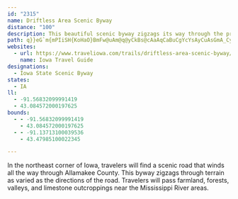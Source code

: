 ```yaml
---
id: "2315"
name: Driftless Area Scenic Byway
distance: "100"
description: This beautiful scenic byway zigzags its way through the preglacial landscape in extreme northeastern Iowa.
path: q}}eG`m{mPIiSH{KoHaO}BmFw@uAm@q@yCkBs@cAaAqCaBuCgYcYsAyCuAsGmA_CyA{AuAq@mDYyzAaAmC]sCmBwAkCe@aCYuCNkFrEwPfBuNIgH_AmDyCsFiCmG_IcYuAiC}AqBmFuDcCwDwHiRU_@s@{CUmB?yCDgATkAvA_F~AgEvAaDjAsBzJ{M~AyCnNmj@d@mD?mA[mEwD}YeAsCw@eAu@u@yAq@s@QuQ_@cAQoCaB}@oAq@}Aw@yC}C{RU}BOyCCaDj@}e@L{BbDsQRuB^_ITu@_@y@k@wBgAuHiFiTc@yAe@gAsByCmFmFgGyHyAgAwAe@yF{@qI_AiAFsA^sC~AcA^eARiA@gBMcIaB}De@sAg@sA}AwHkLgBcDeAaCmEuLy@wAeAiA_YoVwMqRmBqB_BgAcEgBsCe@kG_@\uYIkVCsAKeAyAyEGmAfDwU`FaRd@{BJcAGoEDkBDm@XaAb@}@xCoEzL}PrC_CdBs@jV_HnMgEpBkAf@k@z@}Ab@iA|@aDb@_CjBiU|@gJfI{b@^eAr@kAjGuHlJuNd@eANaANsB?mBUeBkAyBcCiFuD_UWcEPaDv@kDvByDjEsF~G{K|Ao@dLK|DF|Ay@^y@TkANcEuAi@cAm@oOgMuGgFWIwCwCaAyAmAmCm@uBWkCScVi@kCs@sBcB{BcBaAiA[l@{AhAaArEcCn@a@rAwAfB{EVmADmEGs@YmA}FgO{FiPeAyCi@aCOgBIaIUeEm@sCsAmCoEuG_LgO}GmI}CaFoCmHs@y@gEmAnLc`@zMyd@rAsF~@oC`HeHlC{B~A_AxAyAz@yAfC{F|A_H`@mAhBaAbDkA|DeDhAmAVyA?gAi@gDcAeDUqAIoA@gBl@mFb@}HY}GbEqGxBaBpAaBVwAHgBeBf@}IgDgAMqIwCiCP_A^sN`MqIlJ_Ad@gG?_Cn@sBVwBEsBg@mP{GgCoAqEoFuBkB{Ao@_CYeMBcJ\wSzDoCGgDa@cEw@gDmA{IsFoEsDy@_BcU{r@oDmKk@m@lAmElA}FdCyM`CaLn@_CbAyBzAcClEsDYw@qBgDwA{C}B_IsGkXsAwDoN_Qo@sA_@}Am@oDBaNNuMGmKWsBcAyE_D{Je@sBCoPYiDo@_ByAyBy@qB}@aGu@_ByBuA}Am@oA_BDc@Is@Cy@ReAbAuDH_CEaAsAcEIoAAqE`A_Zb@{Gp@qE`@{A~CoJh@_CEwASiA}AkDkAyAgAq@yGsBcAo@mCqCi@yBO{B`AyLPiGOkCc@mBoBiDoA}@sEGwAWmImCqMyFuJsEeAu@w@s@_CwEsBaBiAsAy@{BS}AeAoBmB_B_AkAgBmGkAkCyAs@qEy@eAeA}@aCu@aA_B}Ac@s@YaALqB?mASyAYaAw@m@oCUiAg@}AqBkB{G}@iC{CwEwBmCcAmBYgBKgKSyAaHgQyCuF_BkB}CgCsByBuBmDmA_C]{AKsAJgCl@eEJgCU_CoAuCqGeK|CuDnOyHpAeBl@oAb@kBJkCCuEeAcKu@yEcAgDcDsGcAmC[gBOyBCcCNgC~C}NRqCBoDOqCYgBcDuQsAuE_Re`@aFoRo@mDO{DNwHXiGh@wE~@gD|A{ClGaIvDyGgAaCcFaGaIoI}FkHmHmKwCoGoB_DyO}SiAqAmCgBqAQy_@a@cBM{C}@_CaAkEuDqBeDo@qAsBaFo@pAgBzEyAlCkArAkEjDeEzBqBj@sE^o@Py@l@i@j@aDtFu@~AOx@OtA?pAn@hMEdASdA_@z@eIxLeArAsCfAyCrCaLhNeOrLkAlAkA`Ce@jBy@~E}Fn`@mDpf@GrJGx@_@zAmEtFc@jBDb[E`Bc@pAUd@_@R_AR{JGqAZk@\iAlA}CrGo@z@iAp@i@LcCP}Y?i@Le@Vq@`AQrACr\KjA_@lAs@bAs@L{PD?xXc@pJsD~Ts@rDOrAa@~Ic@bDgInZYxAOpBm@`aC}WByDLcA|PI~CN`FR~Bn@|CfEpO^vBNbC?ly@Iz^KfGi@`P?fCDvB\zDzBnQNpBH|Co@`XEnEDpD^xDrA|Hj@lCxYb|ATlDJdEEfEc@fFcFjVe@vD]tD_A`TYzJE`CE|a@GrCUxCmBbP}Jjw@E|@n@pXR`F^`FfKfcAJrDHbXE|ZDxDX`KjGhtADdGIfFi@lGyEzd@g@lJE`uAKbI_@xCYxAoQ`k@sApDcBtC_BjBcR|NsBpBcDrE_DpGaExKo@dDWtDKzSJrBVrAl@nBtAbCjK|ObClExA`FZlCDjDA`l@y@~wED~SGlV}TIyq@PmFy@uAg@wAi@mEmDyAgBcCmEgIcSoCsD{DgD}BsAiEwAcfAuRsDiAmFmC_]mTeYaQqPkJkQ_LaIoFiAkAyAeCcBgEcEgYiB_KsCmIiCoFaA_BaCaHqEw\_@eFmBiPeAuEs@kBiBsDsQwOyByEy@kCiAmGYiFiAk\K{Fo@_Ng@{Du@oDyAeEcBsD[SmGgK{BaFiBaIgCaTaBcKgCuL_@eC_@sDy@mMOuDMmHX{KbAmPN{DLmD?uGw@_j@KyCYoCm@kDyCgJsFoNgC{HgC{J{CiOsBuGcAiCiAsBoByCqGiIsAmCwAkDg@gBy@{Ei@mE_Dk\aAmHwGo\_@mAu@aBi@m@}A}AsAg@oBa@eGKiAOmBi@sC}CeAgB_BsD_@mCUoDo@qe@HgFbAaL?yAGgAy@yFOyBH}IIwBUaB}AqF[gBK_BGyBR_CHaDCaBJ_CL_AXkAtAuEXaBDiAEaD_@oC]iA{CoFe@sA]}ASoDBmDMyBa@aCaCmH_@sBOeBYiOcCkYe@kDiAaFcByDcB{Eu@yDiAoPqL_cAYkF?oCHgBz@gLHmC?kCi@gPEmE?}BNiDd@iFxAiHrAeEpKcV|@yCd@kCx@kIbAuNTyFDsIEmMm@sZ?_Cb@gQ?oAEgAy@}HQ{DByEZ}I?qCImA]sC[sA_BgFSy@SqCFaF`AoJNmDEuu@MeAm@{BgHzDcD~BmEpB_GhEkUpTmK~MmKrHoBhBsOtP{JnMwHzImLnQaB~AySxLiBfBmBlCqKtQiAlAeM~EuM`EiFpBmAx@kDzCcKbN_B|AmDtC{SnLqFlEkJ`K{IxMcBrCsBnByB|@}CTm[cDsBK}EXmDx@gHxB{PfImBn@}@NoQfAuARsAXiQxFgKzE{C~A{LrHeCfAeEv@iJ@cBL_g@zLaF~BaM`HcMxHyBxA{KtIm^tUw@p@gBvBg@hA{H|VuAlDmBxBcAx@o_@bRmJxFmTvLcBdBsCfGe@x@gUzg@_DrGq@`AuApAbB~DlLxVdBpHl@zE`BnFhErJlBfGbBxDx@dAt@r@vBrAfJtBbBbAbA`AzAlBXp@fBjCzAlAxAr@rCx@zBlAbAx@dArAxBzDh@|AvAfHdArEvJbVn@fAbAlAx@v@bB`A`MvDvD|ArBpB~AdDpDnLtBzDvEtGtBxEtG|P~BdKrBlFpBtC`BdBnMnKxCpD|@~AbBvDfKfYrBfE|HvLtFzLjBpC|AfBvAjAhOrKp@t@t@rAXfAHt@?fBO~AYfA[j@}@`AmAr@qBp@eFn@cBh@uAr@mBfBmAjBeAlCsAfFyAxIc@nEUxEIlIAvPHzGd@vChHjTpDxHbClC|BrAnM~CzD~C`B|AbFrGhAjAnAt@|An@hB`@vAJ|Az@fA|@pBtCnCxG}BfIaDfHoD~EqIzH}GtFaF`DcHpCcClBmBpCi@lAy@`Cg@rEGpABtBxBj^hDd^x@`Fn@|Bt@rB|@~AzDjGnDvFdF`HlFnIdFfHpFxEhBpAtJhFhBrBl@lA|@vCzEhVr@zGhAjSF~AF`FOxE?zDZxFBdCYtLSrCu@~F_A|D_@pAeJhUYt@k@xCSdBEdBQhQWtCc@bB{@zBgBvBs@h@wHdDeAlAs@jA_AfCYrAOpBHzFXdB^rAj@lAfB~BnBlAfFdApKhBpGn@bBZdBbAhAbAzAjCp@fC^jDn@zLBhFIxD{@l`@KbAWfAsAlDeCpCuAr@mAZyKbCaBr@g@d@y@bAy@xAi@~AqIbYi@zBw@jFQdEEzBF~CV~Cd@fD^fBx@fCtIzUdAfERnDh@|[D`BNd@
websites:
  - url: https://www.traveliowa.com/trails/driftless-area-scenic-byway/3/
    name: Iowa Travel Guide
designations:
  - Iowa State Scenic Byway
states:
  - IA
ll:
  - -91.56832099991419
  - 43.084572000197625
bounds:
  - - -91.56832099991419
    - 43.084572000197625
  - - -91.13713100039536
    - 43.47985100022345

---
```


In the northeast corner of Iowa, travelers will find a scenic road that winds all the way through Allamakee County.  This byway zigzags through terrain as varied as the directions of the road.  Travelers will pass farmland, forests, valleys, and limestone outcroppings near the Mississippi River areas.  
